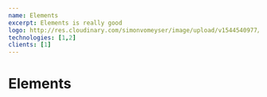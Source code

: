 ```yaml
---
name: Elements
excerpt: Elements is really good
logo: http://res.cloudinary.com/simonvomeyser/image/upload/v1544540977/simonvomeyser.de/listicon-cyrcus.png
technologies: [1,2]
clients: [1]
---
```


# Elements

